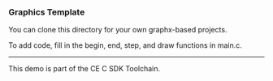 ### Graphics Template

You can clone this directory for your own graphx-based projects.

To add code, fill in the begin, end, step, and draw functions in main.c.

---

This demo is part of the CE C SDK Toolchain.
